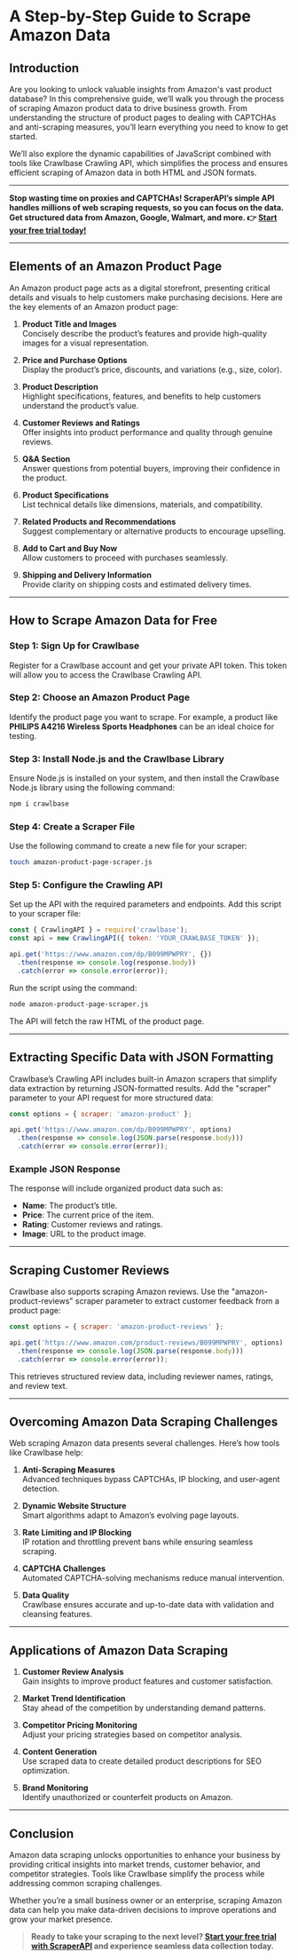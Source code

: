 
# A Step-by-Step Guide to Scrape Amazon Data

## Introduction

Are you looking to unlock valuable insights from Amazon's vast product database? In this comprehensive guide, we’ll walk you through the process of scraping Amazon product data to drive business growth. From understanding the structure of product pages to dealing with CAPTCHAs and anti-scraping measures, you’ll learn everything you need to know to get started.

We’ll also explore the dynamic capabilities of JavaScript combined with tools like Crawlbase Crawling API, which simplifies the process and ensures efficient scraping of Amazon data in both HTML and JSON formats.

---

**Stop wasting time on proxies and CAPTCHAs! ScraperAPI’s simple API handles millions of web scraping requests, so you can focus on the data. Get structured data from Amazon, Google, Walmart, and more. 👉 [Start your free trial today!](https://bit.ly/Scraperapi)**

---

## Elements of an Amazon Product Page

An Amazon product page acts as a digital storefront, presenting critical details and visuals to help customers make purchasing decisions. Here are the key elements of an Amazon product page:

1. **Product Title and Images**  
   Concisely describe the product’s features and provide high-quality images for a visual representation.

2. **Price and Purchase Options**  
   Display the product’s price, discounts, and variations (e.g., size, color).

3. **Product Description**  
   Highlight specifications, features, and benefits to help customers understand the product’s value.

4. **Customer Reviews and Ratings**  
   Offer insights into product performance and quality through genuine reviews.

5. **Q&A Section**  
   Answer questions from potential buyers, improving their confidence in the product.

6. **Product Specifications**  
   List technical details like dimensions, materials, and compatibility.

7. **Related Products and Recommendations**  
   Suggest complementary or alternative products to encourage upselling.

8. **Add to Cart and Buy Now**  
   Allow customers to proceed with purchases seamlessly.

9. **Shipping and Delivery Information**  
   Provide clarity on shipping costs and estimated delivery times.

---

## How to Scrape Amazon Data for Free

### Step 1: Sign Up for Crawlbase  
Register for a Crawlbase account and get your private API token. This token will allow you to access the Crawlbase Crawling API.

### Step 2: Choose an Amazon Product Page  
Identify the product page you want to scrape. For example, a product like **PHILIPS A4216 Wireless Sports Headphones** can be an ideal choice for testing.

### Step 3: Install Node.js and the Crawlbase Library  
Ensure Node.js is installed on your system, and then install the Crawlbase Node.js library using the following command:

```bash
npm i crawlbase
```

### Step 4: Create a Scraper File  
Use the following command to create a new file for your scraper:

```bash
touch amazon-product-page-scraper.js
```

### Step 5: Configure the Crawling API  
Set up the API with the required parameters and endpoints. Add this script to your scraper file:

```javascript
const { CrawlingAPI } = require('crawlbase');
const api = new CrawlingAPI({ token: 'YOUR_CRAWLBASE_TOKEN' });

api.get('https://www.amazon.com/dp/B099MPWPRY', {})
  .then(response => console.log(response.body))
  .catch(error => console.error(error));
```

Run the script using the command:

```bash
node amazon-product-page-scraper.js
```

The API will fetch the raw HTML of the product page.

---

## Extracting Specific Data with JSON Formatting

Crawlbase’s Crawling API includes built-in Amazon scrapers that simplify data extraction by returning JSON-formatted results. Add the "scraper" parameter to your API request for more structured data:

```javascript
const options = { scraper: 'amazon-product' };

api.get('https://www.amazon.com/dp/B099MPWPRY', options)
  .then(response => console.log(JSON.parse(response.body)))
  .catch(error => console.error(error));
```

### Example JSON Response
The response will include organized product data such as:

- **Name**: The product’s title.
- **Price**: The current price of the item.
- **Rating**: Customer reviews and ratings.
- **Image**: URL to the product image.

---

## Scraping Customer Reviews

Crawlbase also supports scraping Amazon reviews. Use the "amazon-product-reviews" scraper parameter to extract customer feedback from a product page:

```javascript
const options = { scraper: 'amazon-product-reviews' };

api.get('https://www.amazon.com/product-reviews/B099MPWPRY', options)
  .then(response => console.log(JSON.parse(response.body)))
  .catch(error => console.error(error));
```

This retrieves structured review data, including reviewer names, ratings, and review text.

---

## Overcoming Amazon Data Scraping Challenges

Web scraping Amazon data presents several challenges. Here’s how tools like Crawlbase help:

1. **Anti-Scraping Measures**  
   Advanced techniques bypass CAPTCHAs, IP blocking, and user-agent detection.

2. **Dynamic Website Structure**  
   Smart algorithms adapt to Amazon’s evolving page layouts.

3. **Rate Limiting and IP Blocking**  
   IP rotation and throttling prevent bans while ensuring seamless scraping.

4. **CAPTCHA Challenges**  
   Automated CAPTCHA-solving mechanisms reduce manual intervention.

5. **Data Quality**  
   Crawlbase ensures accurate and up-to-date data with validation and cleansing features.

---

## Applications of Amazon Data Scraping

1. **Customer Review Analysis**  
   Gain insights to improve product features and customer satisfaction.

2. **Market Trend Identification**  
   Stay ahead of the competition by understanding demand patterns.

3. **Competitor Pricing Monitoring**  
   Adjust your pricing strategies based on competitor analysis.

4. **Content Generation**  
   Use scraped data to create detailed product descriptions for SEO optimization.

5. **Brand Monitoring**  
   Identify unauthorized or counterfeit products on Amazon.

---

## Conclusion

Amazon data scraping unlocks opportunities to enhance your business by providing critical insights into market trends, customer behavior, and competitor strategies. Tools like Crawlbase simplify the process while addressing common scraping challenges.

Whether you’re a small business owner or an enterprise, scraping Amazon data can help you make data-driven decisions to improve operations and grow your market presence.

> **Ready to take your scraping to the next level? [Start your free trial with ScraperAPI](https://bit.ly/Scraperapi) and experience seamless data collection today.**
